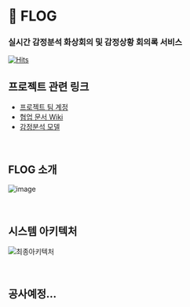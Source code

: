 # 🔮 FLOG

### 실시간 감정분석 화상회의 및 감정상황 회의록 서비스

[![Hits](https://hits.seeyoufarm.com/api/count/incr/badge.svg?url=https%3A%2F%2Fgithub.com%2FBrave-Cookie%2FFLOG&count_bg=%23CBC5FF&title_bg=%239172F6&icon=ello.svg&icon_color=%23E7E7E7&title=FLOG&edge_flat=false)](https://hits.seeyoufarm.com)

## 프로젝트 관련 링크

- [프로젝트 팀 계정](https://github.com/Brave-Cookie)
- [협업 문서 Wiki](https://github.com/Brave-Cookie/Wiki)
- [감정분석 모델](https://github.com/Brave-Cookie/Emotion-recognition)

<br>

## FLOG 소개

![image](https://user-images.githubusercontent.com/71180414/120897507-87f46400-c661-11eb-8371-6ccb3409fa7e.png)

<br>

## 시스템 아키텍처

![최종아키텍처](https://user-images.githubusercontent.com/71180414/120897349-a1e17700-c660-11eb-864e-e3d86c714734.png)

<br>

## 공사예정...


